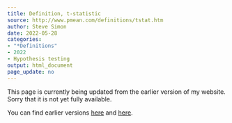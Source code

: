 ```yaml
---
title: Definition, t-statistic
source: http://www.pmean.com/definitions/tstat.htm
author: Steve Simon
date: 2022-05-28
categories:
- "*Definitions"
- 2022
- Hypothesis testing
output: html_document
page_update: no
---
```


This page is currently being updated from the earlier version of my website. Sorry that it is not yet fully available.

<!---More--->

You can find earlier versions [here][sim1] and [here][sim2].

[sim1]: http://www.pmean.com/definitions/tstat.htm
[sim2]: http://new.pmean.com/definition-t-statistic/
